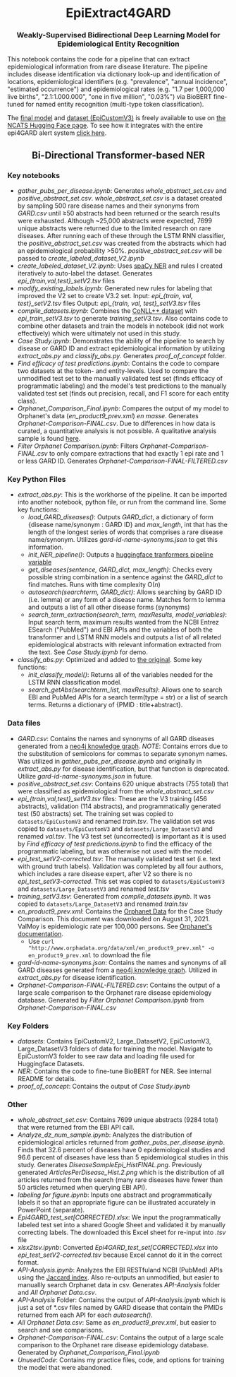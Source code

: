 <h1 align="center">EpiExtract4GARD</h1>
<h3 align="center">Weakly-Supervised Bidirectional Deep Learning Model for Epidemiological Entity Recognition</h3>
This notebook contains the code for a pipeline that can extract epidemiological information from rare disease literature. The pipeline includes disease identification via dictionary look-up and identification of locations, epidemiological identifiers (e.g. "prevalence", "annual incidence", "estimated occurrence") and epidemiological rates (e.g. "1.7 per 1,000,000 live births", "2.1:1.000.000", "one in five million", "0.03%") via BioBERT fine-tuned for named entity recognition (multi-type token classification).
  
The [final model](https://huggingface.co/ncats/EpiExtract4GARD) and [dataset (EpiCustomV3)](https://huggingface.co/datasets/ncats/EpiSet4NER) is freely available to use on [the NCATS Hugging Face page](https://huggingface.co/ncats). To see how it integrates with the entire epi4GARD alert system [click here](https://github.com/ncats/epi4GARD#epi4gard). 

<h2 align="center">Bi-Directional Transformer-based NER</h2>

### Key notebooks
- *gather_pubs_per_disease.ipynb*: Generates *whole_abstract_set.csv* and *positive_abstract_set.csv*. *whole_abstract_set.csv* is a dataset created by sampling 500 rare disease names and their synonyms from *GARD.csv* until &ge;50 abstracts had been returned or the search results were exhausted. Although ~25,000 abstracts were expected, 7699 unique abstracts were returned due to the limited research on rare diseases. After running each of these through the LSTM RNN classifier, the *positive_abstract_set.csv* was created from the abstracts which had an epidemiological probability >50%. *positive_abstract_set.csv* will be passed to *create_labeled_dataset_V2.ipynb*
- *create_labeled_dataset_V2.ipynb*: Uses [spaCy NER](https://spacy.io/usage/linguistic-features#named-entities) and rules I created iteratively to auto-label the dataset. Generates *epi_{train,val,test}_setV2.tsv* files
- *modify_existing_labels.ipynb*: Generated new rules for labeling that improved the V2 set to create V3.2 set. Input: *epi_{train, val, test}_setV2.tsv* files Output: *epi_{train, val, test}_setV3.tsv* files
- *compile_datasets.ipynb*: Combines the [CoNLL++ dataset](https://github.com/huggingface/datasets/tree/master/datasets/conllpp) with *epi_train_setV3.tsv* to generate *training_setV3.tsv*. Also contains code to combine other datasets and train the models in notebook (did not work effectively) which were ultimately not used in this study. 
- *Case Study.ipynb*: Demonstrates the ability of the pipeline to search by disease or GARD ID and extract epidemiological information by utilizing *extract_abs.py* and *classify_abs.py*. Generates *proof_of_concept* folder. 
- *Find efficacy of test predictions.ipynb*: Contains the code to compare two datasets at the token- and entity-levels. Used to compare the unmodified test set to the manually validated test set (finds efficacy of programmatic labeling) and the model's test predictions to the manually validated test set (finds out precision, recall, and F1 score for each entity class).
- *Orphanet_Comparison_Final.ipynb*: Compares the output of my model to Orphanet's data (*en_product9_prev.xml*) _en masse_. Generates *Orphanet-Comparison-FINAL.csv*. Due to differences in how data is curated, a quantitative analysis is not possible. A qualitative analysis sample is found [here](https://docs.google.com/spreadsheets/d/1MVE5exKM7iSuNbYXI26YZKz9S9g-pkhebKeYzt42AL0/edit?usp=sharing ).
- *Filter Orphanet Comparison.ipynb*: Filters *Orphanet-Comparison-FINAL.csv* to only compare extractions that had exactly 1 epi rate and 1 or less GARD ID. Generates *Orphanet-Comparison-FINAL-FILTERED.csv*

### Key Python Files
- *extract_abs.py*: This is the workhorse of the pipeline. It can be imported into another notebook, python file, or run from the command line. Some key functions:
  - _load_GARD_diseases()_: Outputs *GARD_dict*, a dictionary of form {disease name/synonym : GARD ID} and *max_length*, int that has the length of the longest series of words that comprises a rare disease name/synonym. Utilizes *gard-id-name-synonyms.json* to get this information.
  - _init_NER_pipeline()_: Outputs a [huggingface tranformers pipeline variable](https://huggingface.co/transformers/main_classes/pipelines.html)
  - _get_diseases(sentence, GARD_dict, max_length)_: Checks every possible string combination in a sentence against the *GARD_dict* to find matches. Runs with time complexity O(*n*)
  - _autosearch(searchterm, GARD_dict)_: Allows searching by GARD ID (i.e. lemma) or any form of a disease name. Matches form to lemma and outputs a list of all other disease forms (synonyms)
  - _search_term_extraction(search_term, maxResults, model_variables)_: Input search term, maximum results wanted from the NCBI Entrez ESearch ("PubMed") and EBI APIs and the variables of both the transformer and LSTM RNN models and outputs a list of all related epidemiological abstracts with relevant information extracted from the text. See *Case Study.ipynb* for demo.
- *classify_abs.py*: Optimized and added to [the original](https://github.com/ncats/epi4GARD#python-files). Some key functions:
  - _init_classify_model()_: Returns all of the variables needed for the LSTM RNN classification model. 
  - _search_getAbs(searchterm_list, maxResults)_: Allows one to search EBI and PubMed APIs for a search term(type = str) or a list of search terms. Returns a dictionary of {PMID : title+abstract}.

### Data files
- *GARD.csv*: Contains the names and synonyms of all GARD diseases generated from a [neo4j knowledge graph](https://pubmed.ncbi.nlm.nih.gov/33183351/). *NOTE*: Contains errors due to the substitution of semicolons for commas to separate synonym names. Was utilized in *gather_pubs_per_disease.ipynb* and originally in *extract_abs.py* for disease identification, but that function is deprecated. Utilize *gard-id-name-synonyms.json* in future.
- *positive_abstract_set.csv*: Contains 620 unique abstracts (755 total) that were classified as epidemiological from the *whole_abstract_set.csv*
- *epi_{train,val,test}_setV3.tsv* files: These are the V3 training (456 abstracts), validation (114 abstracts), and programmatically generated test (50 abstracts) set. The training set was copied to ```datasets/EpiCustomV3``` and renamed *train.tsv*. The validation set was copied to ```datasets/EpiCustomV3``` and ```datasets/Large_DatasetV3``` and renamed *val.tsv*. The V3 test set (uncorrected) is important as it is used by *Find efficacy of test predictions.ipynb* to find the efficacy of the programmatic labeling, but was otherwise not used with the model. 
- *epi_test_setV2-corrected.tsv*: The manually validated test set (i.e. text with ground truth labels). Validation was completed by all four authors, which includes a rare disease expert, after V2 so there is no *epi_test_setV3-corrected*. This set was copied to ```datasets/EpiCustomV3``` and ```datasets/Large_DatasetV3``` and renamed *test.tsv*
- *training_setV3.tsv*: Generated from *compile_datasets.ipynb*. It was copied to ```datasets/Large_DatasetV3``` and renamed *train.tsv*
- *en_product9_prev.xml*: Contains the [Orphanet Data](http://www.orphadata.org/cgi-bin/epidemio.html) for the Case Study Comparison. This document was downloaded on August 31, 2021. ValMoy is epidemiologic rate per 100,000 persons. See [Orphanet's documentation](https://www.orpha.net/orphacom/cahiers/docs/GB/Epidemiology_in_Orphanet_R1_Ann_Epi_EP_05.pdf).
  - Use ```curl "http://www.orphadata.org/data/xml/en_product9_prev.xml" -o en_product9_prev.xml``` to download the file 
- *gard-id-name-synonyms.json*: Contains the names and synonyms of all GARD diseases generated from a [neo4j knowledge graph](https://pubmed.ncbi.nlm.nih.gov/33183351/). Utilized in *extract_abs.py* for disease identification. 
- *Orphanet-Comparison-FINAL-FILTERED.csv*: Contains the output of a large scale comparison to the Orphanet rare disease epidemiology database. Generated by *Filter Orphanet Comparison.ipynb* from *Orphanet-Comparison-FINAL.csv*
### Key Folders
- *datasets*: Contains EpiCustomV2, Large_DatasetV2, EpiCustomV3, Large_DatasetV3 folders of data for training the model. Navigate to EpiCustomV3 folder to see raw data and  loading file used for Huggingface Datasets.
- *NER*: Contains the code to fine-tune BioBERT for NER. See internal README for details. 
- *proof_of_concept*: Contains the output of *Case Study.ipynb*
### Other
- *whole_abstract_set.csv*: Contains 7699 unique abstracts (9284 total) that were returned from the EBI API call.
- *Analyze_dz_num_sample.ipynb*: Analyzes the distribution of epidemiological articles returned from *gather_pubs_per_disease.ipynb*. Finds that 32.6  percent of diseases have 0 epidemiological studies and 96.6 percent of diseases have less than 5 epidemiological studies in this study. Generates *DiseaseSampleEpi_HistFINAL.png*. Previously generated *ArticlesPerDisease_Hist.2.png* which is the distribution of all articles returned from the search (many rare diseases have fewer than 50 articles returned when querying EBI API).
- *labeling for figure.ipynb*: Inputs one abstract and programmatically labels it so that an appropriate figure can be illustrated accurately in PowerPoint (separate).
- *Epi4GARD_test_set[CORRECTED].xlsx*: We input the programmatically labeled test set into a shared Google Sheet and validated it by manually correcting labels. The downloaded this Excel sheet for re-input into *.tsv* file
- *xlsx2tsv.ipynb*: Converted *Epi4GARD_test_set[CORRECTED].xlsx* into *epi_test_setV2-corrected.tsv* because Excel cannot do it in the correct format.
- *API-Analysis.ipynb*: Analyzes the EBI RESTfuland NCBI (PubMed) APIs using the [Jaccard index](https://en.wikipedia.org/wiki/Jaccard_index). Also re-outputs an unmodified, but easier to manuallly search Orphanet data in csv. Generates *API-Analysis* folder and *All Orphanet Data.csv*. 
- *API-Analysis* Folder: Contains the output of *API-Analysis.ipynb* which is just a set of \*.csv files named by GARD disease that contain the PMIDs returned from each API for each _autosearch()_.
- *All Orphanet Data.csv*: Same as *en_product9_prev.xml*, but easier to search and see comparisons.
- *Orphanet-Comparison-FINAL.csv*: Contains the output of a large scale comparison to the Orphanet rare disease epidemiology database. Generated by *Orphanet_Comparison_Final.ipynb*
- *UnusedCode*: Contains my practice files, code, and options for training the model that were abandoned.

